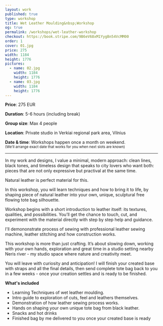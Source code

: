 ```yaml
---
layout: work
published: true
type: workshop
title: Wet Leather Moulding&nbsp;Workshop
og: true
permalink: /workshops/wet-leather-workshop
checkout: https://book.stripe.com/9B6eV68xM1YygBn54VcMM00
order: 1
cover: 01.jpg
price: 275
width: 1184
height: 1776
pictures:
  - name: 02.jpg
    width: 1184
    height: 1776
  - name: 03.jpg
    width: 1184
    height: 1776
---
```


**Price**: 275 EUR

**Duration**: 5-6 hours (including break)

**Group size**: Max 4 people

**Location**: Private studio in Verkiai regional park area, Vilnius

**Date & time**: Workshops happen once a month on weekend.<br>
<small>(We'll arrange exact date that works for you when next slots are known)</small>

---

In my work and designs, I value a minimal, modern approach: clean lines, black tones, and timeless design that speaks to city lovers who want both: pieces that are not only expressive but practival at the same time.

Natural leather is perfect material for this.

In this workshop, you will learn techniques and how to bring it to life, by shaping piece of natural leather into your own, unique, sculptural free flowing tote bag silhouette.

Workshop begins with a short introduction to leather itself: its textures, qualities, and possibilities. You’ll get the chance to touch, cut, and experiment with the material directly with step by step help and guidance.

I'll demononstrate process of sewing with professional leather sewing machine, leather stitching and how construction works.

This workshop is more than just crafting. It’s about slowing down, working with your own hands, exploration and great time in a studio setting nearby Neris river - my studio space where nature and creativity meet.

You will leave with curiosity and anticipation! I will finish your created base with straps and all the final details, then send complete tote bag back to you in a few weeks - once your creation settles and is ready to be finished.

**What's included**<br>

- Learning Techniques of wet leather moulding.
- Intro guide to exploration of cuts, feel and leathers themselves.
- Demonstration of how leather sewing process works.
- Hands on shaping your own unique tote bag from black leather.
- Snacks and hot drinks
- Finished bag by me delivered to you once your created base is ready
